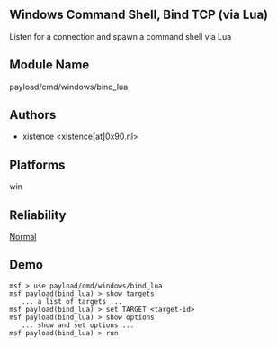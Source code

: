 ## Windows Command Shell, Bind TCP (via Lua)

Listen for a connection and spawn a command shell via Lua


## Module Name
payload/cmd/windows/bind_lua

## Authors
* xistence <xistence[at]0x90.nl>





## Platforms
win

## Reliability
[Normal](https://github.com/rapid7/metasploit-framework/wiki/Exploit-Ranking)

## Demo

```
msf > use payload/cmd/windows/bind_lua
msf payload(bind_lua) > show targets
   ... a list of targets ...
msf payload(bind_lua) > set TARGET <target-id>
msf payload(bind_lua) > show options
   ... show and set options ...
msf payload(bind_lua) > run
```
    
    